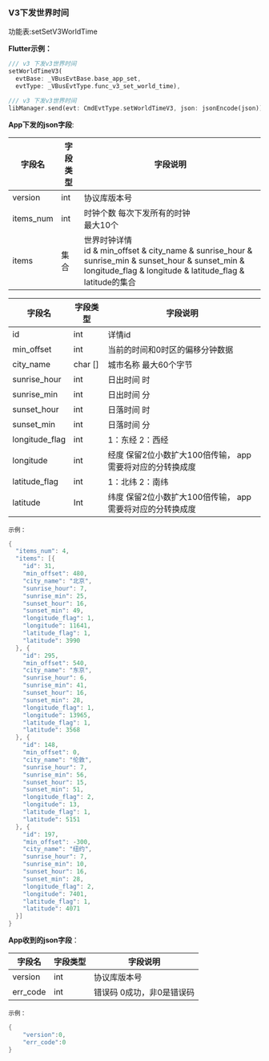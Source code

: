 ### V3下发世界时间


功能表:setSetV3WorldTime

**Flutter示例：**

```dart
/// v3 下发v3世界时间
setWorldTimeV3(
  evtBase: _VBusEvtBase.base_app_set,
  evtType: _VBusEvtType.func_v3_set_world_time),

/// v3 下发v3世界时间
libManager.send(evt: CmdEvtType.setWorldTimeV3, json: jsonEncode(json));
```



**App下发的json字段**:

| 字段名         | 字段类型 | 字段说明                                                     |
| -------------- | -------- | ------------------------------------------------------------ |
| version        | int      | 协议库版本号                                                 |
| items_num      | int      | 时钟个数 每次下发所有的时钟<br />最大10个                    |
| items          | 集合     | 世界时钟详情<br />id & min_offset & city_name & sunrise_hour & sunrise_min & sunset_hour & sunset_min & longitude_flag & longitude & latitude_flag & latitude的集合 |

| 字段名         | 字段类型 | 字段说明                                                  |
| -------------- | -------- | --------------------------------------------------------- |
| id             | int      | 详情id                                                    |
| min_offset     | int      | 当前的时间和0时区的偏移分钟数据                           |
| city_name      | char []  | 城市名称 最大60个字节                                     |
| sunrise_hour   | int      | 日出时间 时                                               |
| sunrise_min    | int      | 日出时间 分                                               |
| sunset_hour    | int      | 日落时间 时                                               |
| sunset_min     | int      | 日落时间 分                                               |
| longitude_flag | int      | 1：东经  2：西经                                          |
| longitude      | int      | 经度 保留2位小数扩大100倍传输， app需要将对应的分转换成度 |
| latitude_flag  | int      | 1：北纬   2：南纬                                         |
| latitude       | Int      | 纬度 保留2位小数扩大100倍传输， app需要将对应的分转换成度 |

`示例：`

```c
{
  "items_num": 4,
  "items": [{
    "id": 31,
    "min_offset": 480,
    "city_name": "北京",
    "sunrise_hour": 7,
    "sunrise_min": 25,
    "sunset_hour": 16,
    "sunset_min": 49,
    "longitude_flag": 1,
    "longitude": 11641,
    "latitude_flag": 1,
    "latitude": 3990
  }, {
    "id": 295,
    "min_offset": 540,
    "city_name": "东京",
    "sunrise_hour": 6,
    "sunrise_min": 41,
    "sunset_hour": 16,
    "sunset_min": 28,
    "longitude_flag": 1,
    "longitude": 13965,
    "latitude_flag": 1,
    "latitude": 3568
  }, {
    "id": 148,
    "min_offset": 0,
    "city_name": "伦敦",
    "sunrise_hour": 7,
    "sunrise_min": 56,
    "sunset_hour": 15,
    "sunset_min": 51,
    "longitude_flag": 2,
    "longitude": 13,
    "latitude_flag": 1,
    "latitude": 5151
  }, {
    "id": 197,
    "min_offset": -300,
    "city_name": "纽约",
    "sunrise_hour": 7,
    "sunrise_min": 10,
    "sunset_hour": 16,
    "sunset_min": 28,
    "longitude_flag": 2,
    "longitude": 7401,
    "latitude_flag": 1,
    "latitude": 4071
  }]
}
```

**App收到的json字段**：

| 字段名   | 字段类型 | 字段说明                  |
| -------- | -------- | ------------------------- |
| version  | int      | 协议库版本号              |
| err_code | int      | 错误码 0成功，非0是错误码 |

`示例：`

```c
{
    "version":0,
    "err_code":0
}
```

